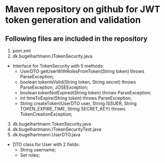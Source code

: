 # Maven repository on github for JWT token generation and validation
## Following files are included in the repository
1. pom.xml
2. dk.bugelhartmann.ITokenSecurity.java
  - Interface for TokenSecurity with 5 methods:
    - UserDTO getUserWithRolesFromToken(String token) throws ParseException;
    - boolean tokenIsValid(String token, String secret) throws ParseException, JOSEException;
    - boolean tokenNotExpired(String token) throws ParseException;
    - int timeToExpire(String token) throws ParseException;
    - String createToken(UserDTO user, String ISSUER, String TOKEN_EXPIRE_TIME, String SECRET_KEY) throws TokenCreationException;
3. dk.bugelhartmann.TokenSecurity.java
4. dk.bugelhartmann.ITokenSecurityTest.java
5. dk.bugelhartmann.UserDTO.java
  - DTO class for User with 2 fields:
    - String username;
    - Set<String> roles;

